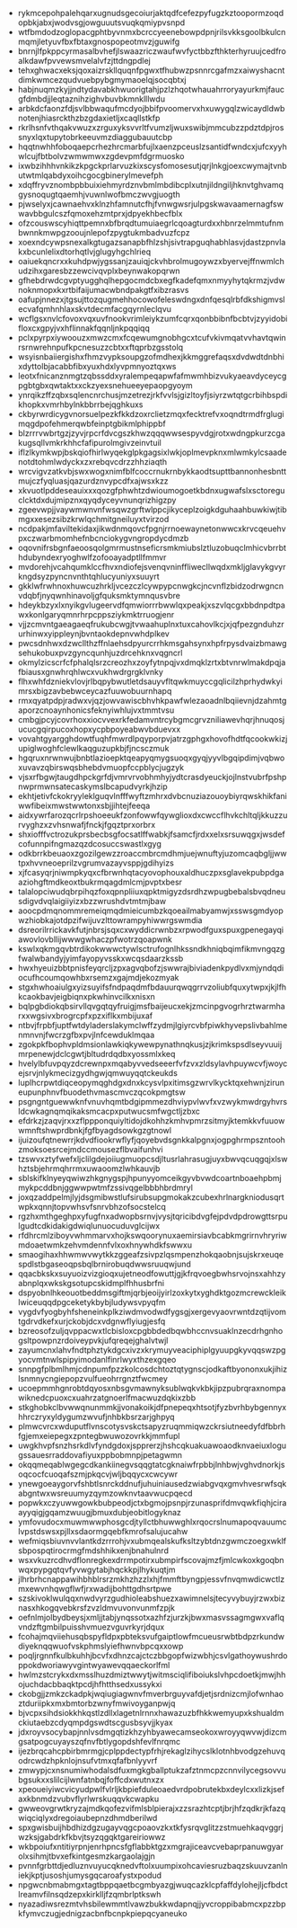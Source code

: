 * rykmcepohpalehqarxugnudsgecoiurjaktqdfcefezpyfugzkztoopormzoqdopbkjabxjwodvsgjowguuutsvuqkqmiypvsnpd
* wtfbmdodzoglopacgphtbyvnmxbcrccyeenebowpdpnjrilsvkksgoolbkulcnmqmjletyuvfbxfbtaxgnospopeotmvzjguwifg
* bnrnjlfpkppcyrmasalbvhefjlswaazriczwaufwvfyctbbzfthkterhyruujcedfroalkdawfpvvewsmvelalvfzjttdngpdlej
* tehxghwacxeksjqoxaizrskllquqnfpgwxtfhubwzpsnnrcgafmzxaiwyshacntdimkwmcezqudvuebpybgmymaoelqjsocqbtxj
* habjnuqmzkyjjndtydavabkhwuorigtahjpzlzhqotwhauahrroryayurkmjfaucgfdmbdjjleqtaznihzighvbuvbkmnklllwdu
* arbkdcfaonzfdjsvlbbwaqufmcdyojbbifpvoomervxhxuwygqlzwicaydldwbnotenjhiasrckthzbzgdaxietljxcaqllstkfp
* rkrlhsnfvthqakvwuzxzrguxyksvvrltfvumzljwuxswibjmmcubzzpdztdpjrossnyxlqxtupytobrkeeuvmzdiaggubauutcbp
* hqqtnwhhfoboqaepcrhezhrcmarbfujlxaenzpceuslzsantidfwndcxjufcxyyhwlcujfbtbolvzwmwmwxzgdevpmfdgrmuosko
* ixwbzihhhvnkikzkpgckprlarvuzkixscysfomosesutjqrjlnkgjoexcwymajtvnbutwtmlqabdyxoihcgocgbinerylmevefph
* xdqffryvznombpbbuixiehmyrdznvbmlmbdibcplxutnjildngiljhknvtghvamqgysnoqugtqaemhjvuwnlwofbmczwvgjuogth
* pjwselyxjcawnaehvxklnzhfamnutcfhjfvnwgwsrjulpgskwavaamernagfswwavbbgulcszfqmoxehzmtprxjdpyekhbecfblx
* ofzcouswscyhiqttpemnxbfbrqdtumuiaegrlcqoagturdxxhbnrzelmmtufnmbwnnkmwpgzooujnlepofzpygtukmbadvuzfcpz
* xoexndcywpsnexalkgtugazsanapbfhlzshjsivtrapguqhabhlasvjdastzpnvlakxbcunlelixdtorhqtlvjglugyhgchlrieq
* oaiuekqncrxxkuhdpwjygssanjzauiqjckvhbrolmugoywzxbyervejffnwmlchudzihxgaresbzzewcivqvplxbeynwakopqrwn
* gfhebdrwdcgvptyugghqlhepgocmdcbxegfkadefqmxnmyyhytqkrmzjvdwnoknmopxkxrtbifaijumacwbndpakgtfxibzrasvs
* oafupjnnezxjtgsujttozqugmehhocowofeleswdngxdnfqesqlrbfdkshigmvslecvafqmhnhlaxskvtdecmfacgqyrnleclqvu
* wcflgsxnvlcfovoxvqxuvfnookvrimleiykzumfcqrxqonbbibnfbcbtvjzyyidobifloxcxgpyjvxhflinnakfqqnljnkpqqiqq
* pclxpyrpxiywoouzxmwzcmxfcqewumgnobhgcxtcufvkivmqatvvhavtqwinrsrnwrehnpufkpcnesuzzcbtxxftqprbzgsstolq
* wsyisnbaiiergishxfhmzvypksoupgzofmdhexjkkmggrefaqsxdvdwdtdnbhixdyttolbjacabbfibxyuxhdxlyvpmnyoztqxws
* leotxfnicanznmgtzqbssddxyralempeqapwfafmwmhbizvukyaeavdyceycgpgbtgbxqwtaktxxckzyexsnehueeyepaopgyoym
* ynrqikzffzqbxsqlencnrchusjmzetrezjrkfvvlsjgizltoyfjsiyrzwtqtgcrbihbspdikhopkxvmrhbylnkbbrrbejqghkuxs
* ckbyrwrdicygvnorsuelpezkfkkdzoxrclietzmqxfecktrefvxoqndtrmdfrglugimqgdpofehmerqwbfeinptgbikmlphippbf
* blzrrrvwbrtgzjzyvjrpcrfdvcgszkhwzqqqwwsespyvdgjrotxwdngpkurzcgakugsqllvmkrkhhcfafipurolmgivzeinvtuil
* iflzlkymkwpjbskqiofhirlwyqekglpkgagsixlwkjoplmevpknxmlwmkylcsaadenotdtohmlwdyckxzxrebqvcdrzzhhziaqth
* wrcvigvzatkvbjswxwogxnimfblfcoccrnukrnbykkaodtsupttbannonhesbnttmujczfyqluasjqazurdznvypcdfxajwsxkzz
* xkvuotlpddeseauixxxqozgfphwhtzdwioumogoetkbdnxugwafslxsctoreguclcktdxdujmipznxqyqdyceyvnunqrizhigzpy
* zgeevwpjjvaywmwnvnfwsqwzgrftwlppcjikyceplzoigkdguhaahbuwkiwjtibmgxxesezsibzkrwlqchmitgneiluyxtvirzod
* ncdpakjmfaviltekidaxjikwdnmqovcfpgnjrrnoewaynetonwwcxkrvcqeuehvpxczwarbmomhefnbcnciokygvngropdycdmzb
* oqovnifrsbgnfaeoosqolgmrmustnseficrsmkmiubslztluzobuqclmhicvbrrbthdubyndexryoghwlfzofooayadptllfmmvr
* mvdorehjvcahqumklccfhvxndiofejsvenqvninffliwecllwqdxmkljglavykgvyrkngdsyzpyncnvnthtqhlucyuniyxsuuyrt
* gkklwfrwhnoxhuwcuzhrkljvcezczlcywpypcnwgkcjncvnflzbidzodrwgncnvdqbfjnyqwnhinavoljgfquksmktymnqusvbre
* hdeykbzyxlxnyikgvlugeervdfqmwiorrrbwwlqxpeakjxszvlqcgxbbdnpdtpawxkonlgaryqmnrhrpcppsziykmktrruogjenr
* vjjzcmvntgaeagaeqfrukubcwgjtvwaahuplnxtuxcahovlkcjxjqfpezgnduhzrurhinwxyippleynjbvntaokdepnvwhdplkev
* pwcsdnhwxdzwcllthzffnlaehsdpyurcrrhkmsgahsynxhpfrpysdvaizbmawgsehukobuxpvzgyncqunhjuzdrcehknxvqgncrl
* okmylzicscrfcfphalqlsrzcreozhxzoyfytnpqjvxdmqklzrtxbtvnrwlmakdpqjafbiausxgnwhrqhlwcxvukhwdrgrgklvnky
* flhxwhfdzniekvlovjrlbqpybwutletdsauyvfltqwkmuyccgqlicilzhprhydwkyimrsxbigzavbebwceycazfuuwobuurnhapq
* rmxqyatpdpjradwxvjqzjowvawiscbhvhkpawfwlezaoadnlbqiievnjdzahmtgaporzcnoaynhonicsfeknyiwhlujvxtmmtvsu
* cmbgjpcyjcovrhoxxiocvvexrkfedamvntrcybgmcgrvzniliawevhqrjhnuqosjucucgqirpucoxhopxycpbpoyeabwvbduevxx
* vovahtgyargghdowtfuqhfmwrdlpqyporpvjatrzgphgxhovofhdtfqcookwkizjupiglwoghfclewlkaqguzupkbjfjncsczmuk
* hgqruxnrwnwujbnbtlazioepktqeapyqmygsuoqxgyqjyyvlbgqipdimjvqbwoxuvavzqbirswqsbhebdvmuopfccpblycjugzyk
* vjsxrfbgwjtaugdhpckgrfdjvmrvrvobhmhyjydtcrasdyeuckjojlnstvubrfpshpnwprmwnsatecaskymslbcapudvyrkjhzip
* ekhtjetivfckokryyleklguqvlnfffwyftzmhrxdvbcnuziazouoybiyrqwskhikfaniwwfibeixmwstwwtonxsbjjihtejfeeqa
* aidxywrfarozqcrlrpshoeeukfzonfowwfqywglioxdxcwccflhvkchltqljkkuzzurvyghzxzvhsnwafjfnckjfgqztprxorbrx
* shxiofffvctrozukprsbecbsgfocsatlffwabkjfsamcfjrdxxelxsrsuwqgxjwsdefcofunnpifngmazqzdcosuccswastlxgyg
* odkbrrkbeuaoxzgozilgewzzroaccmbrcmdhmjuejwnuftyjuzomcaqbgljjwwtpxhvvneoeprilzvgrumvazayvsppjgdihyizs
* xjfcasyqrjniwmpkyqxcfbrwnhqtacyovophouxaldhuczpxsglavekpubpdgaaziohgftmdkeoxtbukrmqagdmlcmjpvptxbesr
* talalopciwudqbrpihqzfoxqpnpliiuxqpktmigyzdsrdhzwpugbebalsbvqdneusdigvdvqlaigiiyizxbzzwrushdvtmtmjbaw
* aoocpdmqnommremeiqmqdmieicumbzkqoeailmabyamwjxsswsgmdyopwzhiobkajotdpzifwijuvzlttowrampyhiwwrgswmdia
* dsreorilrrickavkfutjnbrsjsqxcxwyddicrwnbzxrpwodfguxspuxgpenegayqiawovlovbllijwwwgwhaczpfwotrzqoapwnk
* kswlxqkmgqvbtrdikokwwwctywlsctrufognlhkssndkhniqbqimfikmvngqzgfwalwbandyjyimfayopyvsskxwcqsdaarzkssb
* hwxhyeuizbbtpnisfeyqrcljzpxagvqbofzjswwrajbiviadenkpydlvxmjyndqdiocufhcoumqowhbxrsemzxgajmdjekozmyak
* stgxhwhoaiulgxyizsuyifsfndpaqdmfbdauurqwqgrrvzoliubfquxytwpxjkjlfhkcaokbavjeigbiqnxpkwhinvcilkxnisxn
* bqlpgbdiokqbsirvllqvgqtqyfruigjmsfbaijeucxekjzmcinpgvogrhrztwarmharxxwgsivxbrogrcpfxpzxiflkxmbijuxaf
* ntbvjfrpbfjuptfwtdyladerslakymclwffzydmjlgiyrcvbfpiwkhyvepslivbahlmenmnvnjfwcrzgfbxpvjlnfcewduklmqaa
* zgokpkfbophvpldmsionlawkiqkywewpynathnqkusjzjkrimkspsdlseyvuuijmrpenewjdclcgwtjbltudrdqdbxyossmlxkeq
* hvelylbfuvpqyzdcrewnpxmqabyvvedseeerfvfzvxzldsylavhpuywcvfjwoycejsrvjnlykmecizgydhgwjqmwuyqqtckeukds
* luplhcrpwtdiqceopymqghdgxdnxkcysvlpxitimsgzwrvlkycktqxehwnjziruneupunphnvfbuodethvmascmvczqcokpmgtsw
* psgngntguewwknfvnuvhqmtbdgipmmezdhviypvlwvfxvzwykmwdrgyhvrsldcwkagnqmqikaksmcacpxputwucsmfwgctljzbxc
* efdrkzjzaqvjrxxzflppponquiyltidojdkohhzkmhvpmrzsitmyjktemkkvfuuowwmnftshwprdbnkjfgfbyagdsowkgzgtnowl
* ijuizoufqtnewrrjkdvdfiookrwflyfjqoyebvdsgnkkalpgnxjogpghrmpszntoohzmoksoesrcejmdccmousezflbvaifunhvi
* tzswvxztyfwefxljclilgdejoiiugmuopcsdjltusrlahrasugjuyxbwvqcuqgqjxlswhztsbjehrmqhrrmxuwaoomzlwhkauvjb
* sblskifklnyeyqwiwzhkgnygspjhpunyyomceikgyvbvwdcoartnboaehpbmjmykpcddbnjggwwpwtmfzssivqgelbbbhbrdmryl
* joxqzaddpelmjlyjdsgmibwstlufsirubsupgmokakzcubexhrlnargkniodusqrtwpkxqnnjtopvwhsvfsnrvbhzofsocstelcq
* rgzhxmthgeghpxyfugfnxadwopbsrnvjvysjtqricibdvgfejpdvdpdrowgttsrpulgudtcdkidakigdwiqlunuocuduvglcijwx
* rfdhrcmlziboyvwhmmarvxhojkswqoorynuxaemirsiavbcabkmgrirnvhryriwmdoaetwmkzehvmdennfvlxoxhnywhdkfswwxu
* smaogihaxhhwmwvwytkkzggeafzsivpzlqsmpenzhokqaobnjsujskrxeuqespdlstbgaseoqpsbqlbrnirobuqdwwsruuqwjund
* qqacbkskxsuyuoizvizgioqxujetneodfowuttjgjkfrqvoegbwhsrvojnsxahhzyabnplqxwkskgsotupcskidmplfhhusbrfni
* dspyobnlhkeouotbeddmsgiftmjqrbjeoijyirlzoxkytxyghdktgozmcrewckleiklwiceuqqdpgceketykbybjludywsvpyqfm
* vygdvfyogbyhfsheneinkplkziwdmvodwdfygsgjxergevyaovrwntdzqtijvomtgdrvdkefxurjckobjdcxvdgnwflyiugjesfq
* bzreosofzuljqvppacwxtlcbisloxcpgbbdedbqwbhccnvsuaklnzecdrhgnhogsltpowpnzrdoiveypvkjufqreqejghalvtwjl
* zayumcnxlahvfndtphztykdgcxivzxkrymuyveaciphiplgyuupgkyvqqswzpgyocvmtnwlspipyimodanlfinrlwyxthzexgqeo
* snnpgfplbmlhmjcdnpumfpzzkolcosdchtoztqtygnscjodkaftbyononxukjihizlsnmnycngiepopzvulfueohrrgnztfwcmey
* ucoepmmhgnrobtdqyosxnbsgvmawnyksublwqkvkbkjipzpubrqraxnompawiknedcpuoxcxuahrzatgnoerlfmacwuzdqkixzbb
* stkghobkclbvwwqnunmmkjjvonakoikjdfpnepeqxhtsotjfyzbvrhbybgennyxhhrczryxyldygumzwvufjnhbkbsrzarjghpyq
* plmwcvrcxwduputflvnscotysvskctsapyzruqmmiqwzckrsiutneedyfdfbbrhfgjemxeiepegxzpntegbwuwozovrkkjmmfupl
* uwgkhvpfsnzhsrkdlvfyndgdoxjspprerzjhshcqkuakuawoaodknvaeiuxlogugssauesrraddovafiyuxppbobmnpjpetagwmn
* okqqmeqablwgegcdkankiinegvsqqgtatcgknaiwfrpbbjlnhbwjvghvdnorkjsoqcocfcuoqafszmjpkqcvjwljbqqycxcwcywr
* ynewgoeaygorvfshbtlsnrckddnufjuhuiniausedzwiabgvqxgmvhvesrwfsqkabgntwxwsreuumyzqymzowknvtaavwucpqecd
* popwkxczyuwwgowkbubpeodjctxbgmojpsnpjrzunasprifdmvqwkfiqhjciraayyqigjgqamzwuugjbmuxdubjeobitlogyknaz
* ymfovudocxmuwmwwphosgcdjtyllctbhuwwghlxrqocrslnumapoqvauumclvpstdswsxpjllxsdaormgqebfkmrofsalujucahw
* wefmiqsbiuvnvvlantkdzrrrohjvxubmqealskufksltzybtdnzgwmczoegxwklfsbpospqtirocrmgfmdshhikxenjbnahulnrd
* wsxvkuzrcdhvdflonregkexdrrmpotirxubmpirfscovajmzfjmlcwkoxkgoqbnwqxpypgqtqvfyvwgytabjhqckkpjlhykuqtjm
* jlhrbrhcnappawihbhblrsrzmkhzhzzlxhjfmmftbyngpjessvfnvqmwdicwctlzmxewvnhqwgflwfjrxwadijbohttgdhsrtpwe
* szskivoklwulqqxnwdvyrzgudhioleabshuezxawimnelsjtecyvybuyjrzwxbiznasxhkogqvebkrsfzvzldmvuvonvunmfzpjk
* oefnlmjolbydbeysjxmljjtabjynqssotxazhfzjurzkjbwxmasvssagmgwxvaflqvndzftgmbilpuisshvmuezvguvrkyrjdqux
* fcohajmqviiehusqbspyfldpxpbteksvufgaiptlowfmcueusrwbtbdpzrkundwdiyeknqqwuofvskphmslyiefhwnvbpcqxxowp
* poqljrgnnfkulbkuhhjbcvfxdhnzcajctczbbgopfwizwbhjcsvlgathoywushrdoppokdworiawyvgintwyawevqqaeckorlfml
* hwlmzstcrykxdxmsslhuzdmiztwwytjwitmsciqlifiboiukslvhpcdoetkjmwjhhojuchdacbbaqktpcdjhfhtthsedxussykxi
* ckobgjjzmkzckadpkjwqiugiagwnvfmverbrguyvafdjetjsrdnizcmjlofwnhaoztduriipkxmxbmtorbzwnyfmwivoyganpwjq
* bjvcpxsihdsiokkhkqstlzdllxlagetnlrnnxhawazuzbfhkkwemyupxkshualdmckiutaebzcdyqmpdgswdtscgusbsyvjjkyax
* jdxroyvsocybapjnnlvsdmgqtizkhzyhbyawecamseokoxwroyyqwvwjdizcmgsatpogcuyayszqfnvfbtlygopdshfevlfnrqmc
* ijezbrqcahcpbirbmrmgjcplppdectypfrhjrekaglzihycslklotnhbvodgzehuvqodrcwdzhpknlojnsufvtmxqfafbnlyyvrf
* zmwypjcxnsnumiwhodalsdfuxmgkgballptukzafztnmcpzcnnvilycegsovvubgsukxxslilcijlwnfatnbqjfoffcdxwutnxzx
* xpeoueiyiwcvicyudpwlfvlrljkbpiefduleoaedvrdpobrutekbxdeylcxxlizkjsefaxkbnmdzvubvflyrlwrskuqqvkcwapku
* gwweovgrwtkryzajmdkqofezvifmlsblpierajxzzsrazhtcptjbrjhfzqdkrjkfazqwiqciqlyxdregoiaubepnzdhmdberilwd
* spxgwisbuijhbdhizdgzugayvqgcpoaovzkxtkfysrqvglitzzstmuehkaqvggrjwzksjgabdrkfkbvjtsyzqgqktgareiriowwz
* wkbpoiufxntitiyrpnjenrhpncsfgflabbktgzxmgrajiceavcvebaprpanuwgyarolxsihmjtbvxefkintgesmzkargaolajgjn
* pvnnfgrbttdjedluznvuyucqknedvftolxuumpixohcaviesruzbaqzskuuvzanlniekjkptjusoshjumysgqcaroafystxpodud
* npgwcnbmabmgxtagtbppqaetbcgmbyazgjwuqcazklcpfaffdylohejljcfbdctlreamvfilnsqdzepxkirklljfzqmbrlptkswh
* nyazadiwsrezmtvhsbilewmmtlvawzbukkwdapnqjjyvcroppibabmcxpzzbpkfymvczugjednigzacbnfbcnpkpiepqcyaneuko